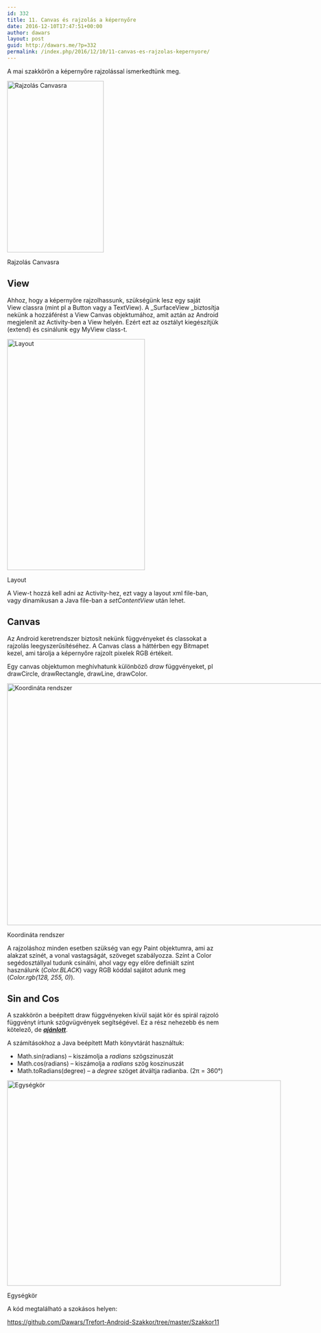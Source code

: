 ```yaml
---
id: 332
title: 11. Canvas és rajzolás a képernyőre
date: 2016-12-10T17:47:51+00:00
author: dawars
layout: post
guid: http://dawars.me/?p=332
permalink: /index.php/2016/12/10/11-canvas-es-rajzolas-kepernyore/
---
```

A mai szakkörön a képernyőre rajzolással ismerkedtünk meg.

<div style="width: 235px" class="wp-caption aligncenter">
  <a href="http://dawars.me/wp-content/uploads/2016/12/canvas_draw.png"><img class="" src="//dawars.me/wp-content/uploads/2016/12/canvas_draw.png" alt="Rajzolás Canvasra" width="225" height="400" /></a>
  
  <p class="wp-caption-text">
    Rajzolás Canvasra
  </p>
</div>

<!--more-->

## View

Ahhoz, hogy a képernyőre rajzolhassunk, szükségünk lesz egy saját View classra (mint pl a Button vagy a TextView). A _SurfaceView _biztosítja nekünk a hozzáférést a View Canvas objektumához, amit aztán az Android megjelenít az Activity-ben a View helyén. Ezért ezt az osztályt kiegészítjük (extend) és csinálunk egy MyView class-t.

<div style="width: 331px" class="wp-caption aligncenter">
  <a href="http://dawars.me/wp-content/uploads/2016/12/canvas_layout.png"><img class="size-medium" src="//dawars.me/wp-content/uploads/2016/12/canvas_layout.png" alt="Layout" width="321" height="539" /></a>
  
  <p class="wp-caption-text">
    Layout
  </p>
</div>

A View-t hozzá kell adni az Activity-hez, ezt vagy a layout xml file-ban, vagy dinamikusan a Java file-ban a _setContentView_ után lehet.

## Canvas

Az Android keretrendszer biztosít nekünk függvényeket és classokat a rajzolás leegyszerűsítéséhez. A Canvas class a háttérben egy Bitmapet kezel, ami tárolja a képernyőre rajzolt pixelek RGB értékeit.

Egy canvas objektumon meghívhatunk különböző _draw_ függvényeket, pl drawCircle, drawRectangle, drawLine, drawColor.

<div style="width: 1157px" class="wp-caption aligncenter">
  <a href="http://dawars.me/wp-content/uploads/2016/12/view_coord_sys.png"><img class="size-medium" src="//dawars.me/wp-content/uploads/2016/12/view_coord_sys.png" alt="Koordináta rendszer" width="1147" height="564" /></a>
  
  <p class="wp-caption-text">
    Koordináta rendszer
  </p>
</div>

A rajzoláshoz minden esetben szükség van egy Paint objektumra, ami az alakzat színét, a vonal vastagságát, szöveget szabályozza. Színt a Color segédosztállyal tudunk csinálni, ahol vagy egy előre definiált színt használunk (_Color.BLACK_) vagy RGB kóddal sajátot adunk meg (_Color.rgb(128, 255, 0)_).

## Sin and Cos

A szakkörön a beépített draw függvényeken kívül saját kör és spirál rajzoló függvényt írtunk szögvügvények segítségével. Ez a rész nehezebb és nem kötelező, de _<span style="text-decoration: underline;"><strong>ajánlott</strong></span>_.

A számításokhoz a Java beépített Math könyvtárát használtuk:

  * Math.sin(radians) &#8211; kiszámolja a _radians_ szögszinuszát
  * Math.cos(radians) &#8211; kiszámolja a _radians_ szög koszinuszát
  * Math.toRadians(degree) &#8211; a _degree_ szöget átváltja radianba. (2π = 360°)

<div style="width: 648px" class="wp-caption aligncenter">
  <a href="http://image.slidesharecdn.com/unitcircle-141229184649-conversion-gate02/95/unit-circle-intro-to-circular-functions-11-638.jpg?cb=1474668360"><img class="size-medium" src="//image.slidesharecdn.com/unitcircle-141229184649-conversion-gate02/95/unit-circle-intro-to-circular-functions-11-638.jpg?cb=1474668360" alt="Egységkör" width="638" height="479" /></a>
  
  <p class="wp-caption-text">
    Egységkör
  </p>
</div>

A kód megtalálható a szokásos helyen:

<a href="https://github.com/Dawars/Trefort-Android-Szakkor/tree/master/Szakkor11" target="_blank">https://github.com/Dawars/Trefort-Android-Szakkor/tree/master/Szakkor11</a>